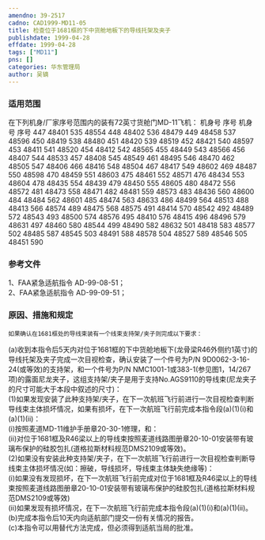 ```yaml
---
amendno: 39-2517  
cadno: CAD1999-MD11-05  
title: 检查位于1681框的下中货舱地板下的导线托架及夹子  
publishdate: 1999-04-28  
effdate: 1999-04-28  
tags: ["MD11"]  
pns: []  
categories: 华东管理局  
author: 吴镝  
---
```

  
### 适用范围  
在下列机身/厂家序号范围内的装有72英寸货舱门MD-11飞机：
机身号 序号  机身号 序号
447 48401 535 48554
448 48402 536 48479
449 48458 537 48596
450 48419 538 48480
451 48420 539 48519
452 48421 540 48597
453 48411 541 48520
454 48412 542 48565
455 48449 543 48566
456 48407 544 48533
457 48408 545 48549
461 48495 546 48470
462 48505 547 48406
466 48416 548 48504
467 48417 549 48602
469 48487 550 48598
470 48459 551 48603 475 48461 552 48571 476 48434 553 48604 478 48435 554 48439 479 48450 555 48605 480 48472 556 48572 481 48473 558 48471 482 48481 559 48573 483 48436 560 48600 484 48484 562 48601 485 48474 563 48633 486 48499 564 48513 488 48413 566 48574 489 48475 568 48575 491 48414 570 48542 492 48489 572 48543 493 48500 574 48576 495 48410 576 48415 496 48496 579 48631 497 48460 580 48544 499 48490 582 48632 501 48418 583 48577 502 48485 587 48545 503 48491 588 48578 504 48527 589 48546 505 48451 590  
  
<!--more-->  
### 参考文件  
1、FAA紧急适航指令 AD-99-08-51；  
 2、FAA紧急适航指令 AD-99-09-51；  
  
### 原因、措施和规定  
    如果确认在1681框处的导线束装有一个线束支持架/夹子则完成以下要求：  
(a)收到本指令后5天内对位于1681框的下中货舱地板下(龙骨梁R46外侧约1英寸)的导线托架及夹子完成一次目视检查，确认安装了一个件号为P/N 9D0062-3-16-24(或等效)的支持架，和一个件号为P/N NMC1001-1或383-1(参见图1，14/267项)的露面尼龙夹子，这组支持架/夹子是用于支持No.AGS9110的导线束(尼龙夹子的尺寸可能大于本段中叙述的尺寸)：  
    (1)如果发现安装了此种支持架/夹子，在下一次航班飞行前进行一次目视检查判断导线束主体损坏情况，如果有损坏，在下一次航班飞行前完成本指令段(a)(1)(i)和(a)(1)(ii)：  
(i)按照麦道MD-11维护手册章20-30-1修理，和：  
        (ii)对位于1681框及R46梁以上的导线束按照麦道线路图册章20-10-01安装带有玻璃布保护的硅胶包扎(道格拉斯材料规范DMS2109或等效)。  
    (2)如果没有安装此种支持架/夹子，在下一次航班飞行前进行一次目视检查判断导线束主体损坏情况(如：擦破，导线损坏，导线束主体缺失绝缘等)：  
        (i)如果没有发现损坏，在下一次航班飞行前完成对位于1681框及R46梁以上的导线束按照麦道线路图册章20-10-01安装带有玻璃布保护的硅胶包扎(道格拉斯材料规范DMS2109或等效)  
        (ii)如果发现有损坏情况，在下一次航班飞行前完成本指令段(a)(1)(i)和(a)(1)(ii)。  
(b)完成本指令后10天内向适航部门提交一份有关情况的报告。  
(c)本指令可以用替代方法完成，但必须得到适航当局的批准。  
  
